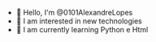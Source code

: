 - 👋 Hello, I'm @0101AlexandreLopes
- 👀 I am interested in new technologies
- 🌱 I am currently learning Python e Html



<!---
0101AlexandreLopes/0101AlexandreLopes is a ✨ special ✨ repository because its `README.md` (this file) appears on your GitHub profile.
You can click the Preview link to take a look at your changes.
--->
